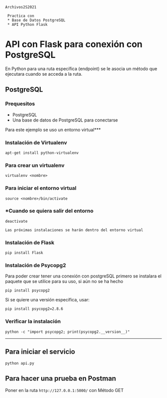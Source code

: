 ```
Archivos2S2021
 
 Practica con 
 * Base de Datos PostgreSQL
 * API Python Flask
``` 

# API con Flask para conexión con PostgreSQL
En Python para una ruta específica (endpoint) se le asocia un método que ejecutara cuando se acceda a la ruta.

## PostgreSQL

### Prequesitos
* PostgreSQL
* Una base de datos de PostgreSQL para conectarse

Para este ejemplo se uso un entorno virtual***

### Instalación de Virtualenv
```
apt-get install python-virtualenv
```

### Para crear un virtualenv
```
virtualenv <nombre>
```
### Para iniciar el entorno virtual
```
source <nombre>/bin/activate
```
### *Cuando se quiera salir del entorno
```
deactivate
```

```Las próximas instalaciones se harán dentro del entorno virtual```

### Instalación de Flask
```
pip install Flask
```


### Instalación de Psycopg2
Para poder crear tener una conexión con postgreSQL primero se instalara el paquete que se utilice para su uso, si aún no se ha hecho 
```
pip install psycopg2
```
Si se quiere una versión específica, usar:
```
pip install psycopg2=2.8.6
```
### Verificar la instalación
```
python -c "import psycopg2; print(psycopg2.__version__)"
```
---
## Para iniciar el servicio
```
python api.py
```

## Para hacer una prueba en Postman
Poner en la ruta ```http://127.0.0.1:5000/``` con Método GET
